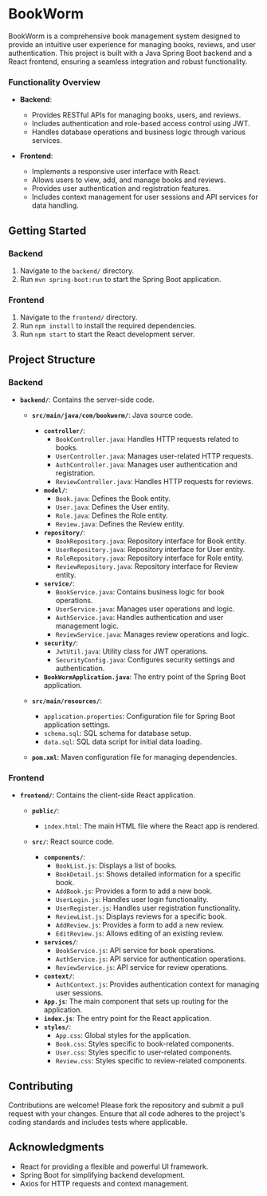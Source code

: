 # BookWorm

BookWorm is a comprehensive book management system designed to provide an intuitive user experience for managing books, reviews, and user authentication. This project is built with a Java Spring Boot backend and a React frontend, ensuring a seamless integration and robust functionality.
### Functionality Overview

- **Backend**:
  - Provides RESTful APIs for managing books, users, and reviews.
  - Includes authentication and role-based access control using JWT.
  - Handles database operations and business logic through various services.

- **Frontend**:
  - Implements a responsive user interface with React.
  - Allows users to view, add, and manage books and reviews.
  - Provides user authentication and registration features.
  - Includes context management for user sessions and API services for data handling.

## Getting Started

### Backend

1. Navigate to the `backend/` directory.
2. Run `mvn spring-boot:run` to start the Spring Boot application.

### Frontend

1. Navigate to the `frontend/` directory.
2. Run `npm install` to install the required dependencies.
3. Run `npm start` to start the React development server.
## Project Structure

### Backend

- **`backend/`**: Contains the server-side code.

  - **`src/main/java/com/bookworm/`**: Java source code.
    - **`controller/`**:
      - `BookController.java`: Handles HTTP requests related to books.
      - `UserController.java`: Manages user-related HTTP requests.
      - `AuthController.java`: Manages user authentication and registration.
      - `ReviewController.java`: Handles HTTP requests for reviews.
    - **`model/`**:
      - `Book.java`: Defines the Book entity.
      - `User.java`: Defines the User entity.
      - `Role.java`: Defines the Role entity.
      - `Review.java`: Defines the Review entity.
    - **`repository/`**:
      - `BookRepository.java`: Repository interface for Book entity.
      - `UserRepository.java`: Repository interface for User entity.
      - `RoleRepository.java`: Repository interface for Role entity.
      - `ReviewRepository.java`: Repository interface for Review entity.
    - **`service/`**:
      - `BookService.java`: Contains business logic for book operations.
      - `UserService.java`: Manages user operations and logic.
      - `AuthService.java`: Handles authentication and user management logic.
      - `ReviewService.java`: Manages review operations and logic.
    - **`security/`**:
      - `JwtUtil.java`: Utility class for JWT operations.
      - `SecurityConfig.java`: Configures security settings and authentication.
    - **`BookWormApplication.java`**: The entry point of the Spring Boot application.
  - **`src/main/resources/`**:
    - `application.properties`: Configuration file for Spring Boot application settings.
    - `schema.sql`: SQL schema for database setup.
    - `data.sql`: SQL data script for initial data loading.

  - **`pom.xml`**: Maven configuration file for managing dependencies.

### Frontend

- **`frontend/`**: Contains the client-side React application.

  - **`public/`**:
    - `index.html`: The main HTML file where the React app is rendered.

  - **`src/`**: React source code.
    - **`components/`**:
      - `BookList.js`: Displays a list of books.
      - `BookDetail.js`: Shows detailed information for a specific book.
      - `AddBook.js`: Provides a form to add a new book.
      - `UserLogin.js`: Handles user login functionality.
      - `UserRegister.js`: Handles user registration functionality.
      - `ReviewList.js`: Displays reviews for a specific book.
      - `AddReview.js`: Provides a form to add a new review.
      - `EditReview.js`: Allows editing of an existing review.
    - **`services/`**:
      - `BookService.js`: API service for book operations.
      - `AuthService.js`: API service for authentication operations.
      - `ReviewService.js`: API service for review operations.
    - **`context/`**:
      - `AuthContext.js`: Provides authentication context for managing user sessions.
    - **`App.js`**: The main component that sets up routing for the application.
    - **`index.js`**: The entry point for the React application.
    - **`styles/`**:
      - `App.css`: Global styles for the application.
      - `Book.css`: Styles specific to book-related components.
      - `User.css`: Styles specific to user-related components.
      - `Review.css`: Styles specific to review-related components.



## Contributing

Contributions are welcome! Please fork the repository and submit a pull request with your changes. Ensure that all code adheres to the project's coding standards and includes tests where applicable.

## Acknowledgments

- React for providing a flexible and powerful UI framework.
- Spring Boot for simplifying backend development.
- Axios for HTTP requests and context management.
